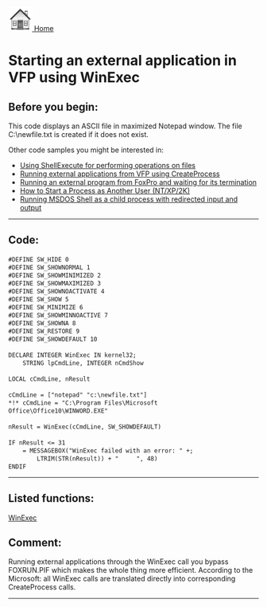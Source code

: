 [<img src="../images/home.png"> Home ](https://github.com/VFPX/Win32API)  

# Starting an external application in VFP using WinExec

## Before you begin:
This code displays an ASCII file in maximized Notepad window. The file C:\newfile.txt is created if it does not exist.  

Other code samples you might be interested in:  
* [Using ShellExecute for performing operations on files](sample_093.md)  
* [Running external applications from VFP using CreateProcess](sample_003.md)  
* [Running an external program from FoxPro and waiting for its termination](sample_377.md)  
* [How to Start a Process as Another User (NT/XP/2K)](sample_426.md)  
* [Running MSDOS Shell as a child process with redirected input and output](sample_477.md)  

  
***  


## Code:
```foxpro  
#DEFINE SW_HIDE 0
#DEFINE SW_SHOWNORMAL 1
#DEFINE SW_SHOWMINIMIZED 2
#DEFINE SW_SHOWMAXIMIZED 3
#DEFINE SW_SHOWNOACTIVATE 4
#DEFINE SW_SHOW 5
#DEFINE SW_MINIMIZE 6
#DEFINE SW_SHOWMINNOACTIVE 7
#DEFINE SW_SHOWNA 8
#DEFINE SW_RESTORE 9
#DEFINE SW_SHOWDEFAULT 10

DECLARE INTEGER WinExec IN kernel32;
	STRING lpCmdLine, INTEGER nCmdShow

LOCAL cCmdLine, nResult

cCmdLine = ["notepad" "c:\newfile.txt"]
*!*	cCmdLine = "C:\Program Files\Microsoft Office\Office10\WINWORD.EXE"

nResult = WinExec(cCmdLine, SW_SHOWDEFAULT)

IF nResult <= 31
	= MESSAGEBOX("WinExec failed with an error: " +;
		LTRIM(STR(nResult)) + "     ", 48)
ENDIF  
```  
***  


## Listed functions:
[WinExec](../libraries/kernel32/WinExec.md)  

## Comment:
Running external applications through the WinExec call you bypass FOXRUN.PIF which makes the whole thing more efficient. According to the Microsoft: all WinExec calls are translated directly into corresponding CreateProcess calls.  
  
***  

